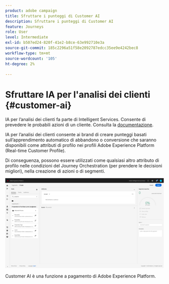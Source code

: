 ```yaml
---
product: adobe campaign
title: Sfruttare i punteggi di Customer AI
description: Sfruttare i punteggi di Customer AI
feature: Journeys
role: User
level: Intermediate
exl-id: b507ed24-820f-41e2-b8ce-63e992710e3a
source-git-commit: 185c2296a51f58e2092787edcc35ee9e4242bec8
workflow-type: tm+mt
source-wordcount: '105'
ht-degree: 2%

---
```


# Sfruttare IA per l&#39;analisi dei clienti {#customer-ai}

IA per l’analisi dei clienti fa parte di Intelligent Services. Consente di prevedere le probabili azioni di un cliente. Consulta la [documentazione](https://experienceleague.adobe.com/docs/experience-platform/intelligent-services/customer-ai/overview.html).

IA per l’analisi dei clienti consente ai brand di creare punteggi basati sull’apprendimento automatico di abbandono o conversione che saranno disponibili come attributi di profilo nei profili Adobe Experience Platform (Real-time Customer Profile).

Di conseguenza, possono essere utilizzati come qualsiasi altro attributo di profilo nelle condizioni del Journey Orchestration (per prendere le decisioni migliori), nella creazione di azioni o di segmenti.

![](../assets/customer-ai.png)

Customer AI è una funzione a pagamento di Adobe Experience Platform.
